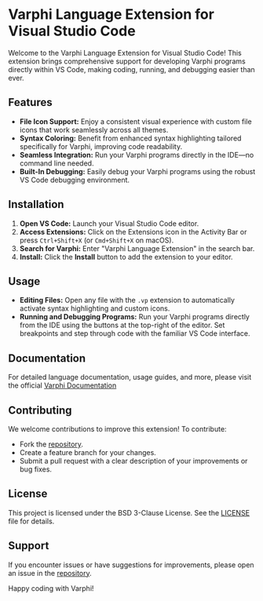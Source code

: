 # Varphi Language Extension for Visual Studio Code

Welcome to the Varphi Language Extension for Visual Studio Code! This extension brings comprehensive support for developing Varphi programs directly within VS Code, making coding, running, and debugging easier than ever.

## Features

- **File Icon Support:** Enjoy a consistent visual experience with custom file icons that work seamlessly across all themes.
- **Syntax Coloring:** Benefit from enhanced syntax highlighting tailored specifically for Varphi, improving code readability.
- **Seamless Integration:** Run your Varphi programs directly in the IDE—no command line needed.
- **Built-In Debugging:** Easily debug your Varphi programs using the robust VS Code debugging environment.

## Installation

1. **Open VS Code:** Launch your Visual Studio Code editor.
2. **Access Extensions:** Click on the Extensions icon in the Activity Bar or press `Ctrl+Shift+X` (or `Cmd+Shift+X` on macOS).
3. **Search for Varphi:** Enter "Varphi Language Extension" in the search bar.
4. **Install:** Click the **Install** button to add the extension to your editor.

## Usage

- **Editing Files:** Open any file with the `.vp` extension to automatically activate syntax highlighting and custom icons.
- **Running and Debugging Programs:** Run your Varphi programs directly from the IDE using the buttons at the top-right of the editor. Set breakpoints and step through code with the familiar VS Code interface.

## Documentation

For detailed language documentation, usage guides, and more, please visit the official [Varphi Documentation](https://docs.varphi-lang.com/)

## Contributing

We welcome contributions to improve this extension! To contribute:
- Fork the [repository](https://github.com/varphi-lang/vscode-varphi).
- Create a feature branch for your changes.
- Submit a pull request with a clear description of your improvements or bug fixes.

## License

This project is licensed under the BSD 3-Clause License. See the [LICENSE](LICENSE) file for details.

## Support

If you encounter issues or have suggestions for improvements, please open an issue in the [repository](https://github.com/varphi-lang/vscode-varphi).

Happy coding with Varphi!